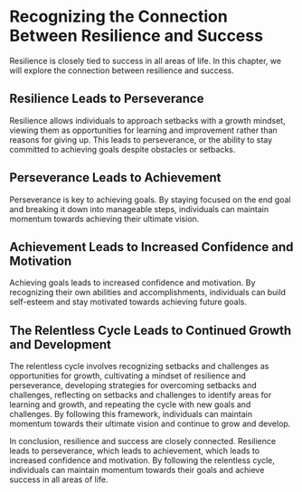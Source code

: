 Recognizing the Connection Between Resilience and Success
===================================================================================================

Resilience is closely tied to success in all areas of life. In this chapter, we will explore the connection between resilience and success.

Resilience Leads to Perseverance
--------------------------------

Resilience allows individuals to approach setbacks with a growth mindset, viewing them as opportunities for learning and improvement rather than reasons for giving up. This leads to perseverance, or the ability to stay committed to achieving goals despite obstacles or setbacks.

Perseverance Leads to Achievement
---------------------------------

Perseverance is key to achieving goals. By staying focused on the end goal and breaking it down into manageable steps, individuals can maintain momentum towards achieving their ultimate vision.

Achievement Leads to Increased Confidence and Motivation
--------------------------------------------------------

Achieving goals leads to increased confidence and motivation. By recognizing their own abilities and accomplishments, individuals can build self-esteem and stay motivated towards achieving future goals.

The Relentless Cycle Leads to Continued Growth and Development
--------------------------------------------------------------

The relentless cycle involves recognizing setbacks and challenges as opportunities for growth, cultivating a mindset of resilience and perseverance, developing strategies for overcoming setbacks and challenges, reflecting on setbacks and challenges to identify areas for learning and growth, and repeating the cycle with new goals and challenges. By following this framework, individuals can maintain momentum towards their ultimate vision and continue to grow and develop.

In conclusion, resilience and success are closely connected. Resilience leads to perseverance, which leads to achievement, which leads to increased confidence and motivation. By following the relentless cycle, individuals can maintain momentum towards their goals and achieve success in all areas of life.
